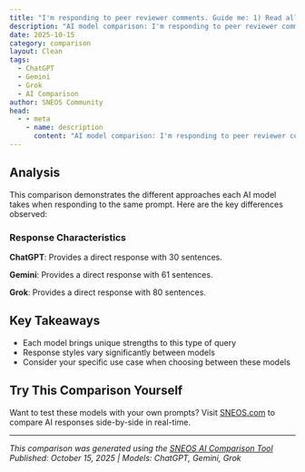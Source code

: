 ```yaml
---
title: "I'm responding to peer reviewer comments. Guide me: 1) Read all reviews thoroughly before responding"
description: "AI model comparison: I'm responding to peer reviewer comments. Guide me: 1) Read all reviews thoroughly before responding..."
date: 2025-10-15
category: comparison
layout: Clean
tags:
  - ChatGPT
  - Gemini
  - Grok
  - AI Comparison
author: SNEOS Community
head:
  - - meta
    - name: description
      content: "AI model comparison: I'm responding to peer reviewer comments. Guide me: 1) Read all reviews thoroughly before responding..."
---
```


<ChatComparison
  title="I'm responding to peer reviewer comments. Guide me: 1) Read all reviews thoroughly before responding"
  prompt="I'm responding to peer reviewer comments. Guide me: 1) Read all reviews thoroughly before responding"
  :responses='{"ChatGPT": "Certainly! Responding to peer reviewer comments is an important step in refining your manuscript. Here\u2019s a structured approach to guide you through the process:\n\n### 1. Initial Review\n\n- **Read All Comments Thoroughly**: Take your time to read each review in detail. Understand the main points of feedback and any suggestions or criticisms made by the reviewers. \n\n### 2. Organize Feedback\n\n- **Categorize Comments**: Organize the comments into categories such as major revisions, minor suggestions, and clarifications. This will help you prioritize your responses.\n  \n- **Identify Common Themes**: Look for recurring themes or points across different reviewers. If multiple reviewers raise the same issue, that\u2019s an indication you should address it thoroughly.\n\n### 3. Formulate Responses\n\n- **Be Professional and Respectful**: Approach each comment with an open mind and a respectful tone. Acknowledge the reviewers\u0027 efforts and express appreciation for their constructive feedback.\n  \n- **Address Each Comment**: Create a table or a numbered list where you respond to each comment one-by-one. For each comment:\n  \n  - **Summarize the Comment**: Briefly restate what the reviewer said for clarity.\n  \n  - **Your Response**: \n    - If you made changes based on the comment, provide a detailed explanation of what you changed and where it can be found in the revised manuscript.\n    - If you disagree with the comment, respectfully explain your reasoning, providing justification with references or additional data if necessary. \n\n- **Be Specific**: Make sure your responses are specific. Mention page numbers, figure numbers, or section headings where applicable.\n\n- **Show Improvements**: Highlight how your revisions strengthen the manuscript and address the reviewers\u0027 critiques.\n\n### 4. Revise the Manuscript\n\n- **Revise Accordingly**: Make the necessary revisions to your manuscript based on the comments. Ensure that the changes you made correspond to the responses you provided.\n\n### 5. Final Review\n\n- **Proofread Your Responses**: Before submitting your responses, check for clarity, spelling, grammar, and professionalism. \n\n- **Double-Check Revisions**: Ensure that all the changes made in the manuscript are coherent and aligned with your responses to the reviewers.\n\n### 6. Submit Your Response\n\n- **Include All Materials**: When submitting your response to the editor, ensure you include both your revised manuscript and your response document.\n\nBy following these steps, you can create a thoughtful and comprehensive response to the peer reviewers, which is more likely to result in a favorable outcome for your manuscript. Good luck!", "Gemini": "You\u0027re starting with the absolute best advice! Reading all reviews thoroughly *before* responding is the cornerstone of a successful revision process. It\u0027s the step that saves you immense time and prevents defensive, piecemeal, or contradictory responses.\n\nHere\u0027s a comprehensive guide on *how* to approach that crucial first step:\n\n---\n\n### Step 1: Read All Reviews Thoroughly Before Responding\n\nThis isn\u0027t just about scanning; it\u0027s about deep understanding, emotional management, and strategic planning.\n\n**Phase 1: The Initial \u0022Emotional\u0022 Read (No Reaction, Just Absorption)**\n\n1.  **First Pass \u2013 Read Straight Through (Don\u0027t Stop, Don\u0027t React):**\n    *   **Purpose:** Get the overall gist, understand the general tone, and let the initial emotional impact happen without acting on it.\n    *   **Action:** Read each review from start to finish, one after the other. Do *not* make notes, highlight, or formulate responses at this stage. Just absorb the information.\n    *   **Mindset:** Expect to feel a range of emotions \u2013 frustration, confusion, anger, validation, excitement. This is normal! Acknowledge these feelings but consciously set them aside. Remind yourself that this feedback is an opportunity to improve your work.\n\n2.  **Take a Break (Crucial!):**\n    *   **Purpose:** Let your initial emotions subside. Gain some distance and perspective.\n    *   **Action:** Step away from the reviews for a few hours, or even a full day. Do something completely unrelated. This \u0022cooling-off\u0022 period is vital for approaching the comments with a more objective and constructive mindset.\n\n**Phase 2: The Analytical Read (Deep Understanding \u0026 Organization)**\n\nNow that you\u0027ve processed the initial emotional impact, you\u0027re ready to dig in strategically.\n\n1.  **Second Pass \u2013 Detailed Read with Annotations:**\n    *   **Purpose:** Understand each comment fully, identify key themes, and begin to categorize the feedback.\n    *   **Action:**\n        *   **Print them out:** Physical copies make annotation much easier. If digital, use highlighting and commenting tools.\n        *   **Highlight Key Points:** Use different colors for different types of comments:\n            *   **Green/Positive:** Strengths, encouraging remarks, suggestions you agree with immediately.\n            *   **Yellow/Minor Revisions:** Typos, grammatical errors, small wording suggestions, minor clarity issues.\n            *   **Orange/Major Revisions:** Conceptual issues, methodological concerns, suggestions for additional analyses, structural changes, interpretation questions.\n            *   **Red/Confusing or Contradictory:** Comments you don\u0027t understand, or where reviewers disagree with each other.\n        *   **Underline Questions:** Note every question a reviewer asks, explicit or implicit.\n        *   **Marginal Notes:** Write brief thoughts or questions in the margins: \u0022Agree,\u0022 \u0022Disagree,\u0022 \u0022Clarify,\u0022 \u0022Need data,\u0022 \u0022How to rephrase?\u0022\n\n2.  **Create a Master List/Response Matrix (Essential Tool):**\n    *   **Purpose:** Consolidate all feedback into one organized document. This will be the backbone of your response.\n    *   **Action:** Set up a table or spreadsheet with the following columns (or similar):\n        *   \u0060Reviewer #\u0060 (or Editor)\n        *   \u0060Comment #\u0060 (if numbered by reviewer, or assign your own)\n        *   \u0060Original Comment (Copy-Paste)\u0060\n        *   \u0060Category\u0060 (e.g., Major, Minor, Clarity, Method, Conceptual, Positive, Contradictory)\n        *   \u0060Initial Thoughts/Understanding\u0060 (Your interpretation of the comment)\n        *   \u0060Action Required\u0060 (What specifically needs to be done in the manuscript: e.g., \u0022Add sentence to discussion,\u0022 \u0022Re-run analysis,\u0022 \u0022Rephrase paragraph 3.2,\u0022 \u0022Explain why X was done.\u0022)\n        *   \u0060Status\u0060 (e.g., To Do, In Progress, Done) \u2013 This will be used later.\n        *   \u0060Page/Line # in revised MS\u0060 (This will be used later.)\n\n3.  **Identify Overarching Themes and Priorities:**\n    *   **Purpose:** Understand what the *most important* revisions are, and where multiple reviewers converge.\n    *   **Action:**\n        *   **Look for Consensus:** If two or more reviewers raise the same point, even if worded differently, that\u0027s a high-priority item. These are usually the \u0022make or break\u0022 comments.\n        *   **Identify \u0022Fatal Flaws\u0022:** Are there any comments that challenge the core validity, methodology, or conclusions of your paper? These need immediate and careful attention.\n        *   **Spot Contradictory Feedback:** Note where Reviewer 1 suggests X, but Reviewer 2 suggests Y (which contradicts X). You\u0027ll need to address both, explain why you chose one approach over the other (or a third), and justify your decision in your response letter.\n        *   **Categorize by Impact:** Distinguish between comments requiring significant structural or analytical work versus those requiring minor edits to text.\n\n**Mindset Throughout:**\n\n*   **Assume Good Intent:** Even if a comment feels harsh or misguided, try to interpret it as an attempt to improve your paper.\n*   **Be Objective:** Separate your ego from your work. The goal is to make the paper better, not to \u0022win\u0022 an argument with the reviewer.\n*   **Don\u0027t Feel Pressured to Agree with Everything:** You don\u0027t have to implement every suggestion, but you *do* have to acknowledge and address every single one in your response, providing clear justifications for your choices.\n*   **Embrace the Opportunity:** Peer review, despite its challenges, genuinely strengthens research. View these comments as a valuable, free consultation.\n\nBy following these steps for your initial thorough read, you\u0027ll be incredibly well-prepared to plan your revisions, draft a comprehensive and respectful response letter, and ultimately improve your manuscript. Good luck!", "Grok": "### Guide to Responding to Peer Reviewer Comments\n\nIt sounds like you\u0027re tackling revisions for a paper or manuscript\u2014great that you\u0027re starting with best practices! You mentioned point 1: \u0022Read all reviews thoroughly before responding.\u0022 That\u0027s an excellent foundation, as it ensures your responses are holistic and address interconnections between comments. Below, I\u0027ll outline a step-by-step guide to the entire process, building on your point and covering common strategies used by researchers and academics. This is based on standard publishing guidelines (e.g., from journals like Nature, PLOS, or IEEE) and advice from editing experts.\n\n#### Step 1: Read All Reviews Thoroughly Before Responding (Your Point)\n- **Why it matters**: Reviewers\u0027 comments often overlap, contradict, or build on each other. Jumping in too early can lead to inconsistent revisions or missed opportunities to strengthen your work.\n- **How to do it effectively**:\n  - Print or download all reviews (including editor notes if available) and read them multiple times: once for overall tone, once for specifics, and once noting patterns (e.g., multiple reviewers questioning your methods?).\n  - Categorize comments: Use a spreadsheet or document to log each by reviewer (e.g., Reviewer 1, Point A), theme (e.g., methods, results, clarity), and type (major vs. minor).\n  - Take notes on your initial reactions without drafting responses yet\u2014this helps you process emotions (e.g., frustration) objectively.\n- **Tip**: If reviews are lengthy, summarize each in 1-2 sentences to create a high-level overview. Aim to complete this in one focused session to stay fresh.\n\n#### Step 2: Prioritize and Plan Revisions\n- Assess the scope: Classify comments as major (e.g., core flaws in data analysis) or minor (e.g., rephrasing a sentence). Prioritize majors first, as they often require new experiments or rewrites.\n- Check for feasibility: For each comment, note what changes you\u0027ll make (e.g., \u0022Add statistical test X\u0022) and any that you disagree with (with evidence\u2014see Step 3).\n- Create a revision timeline: Allocate time for changes (e.g., 2 weeks for data updates) and responses (e.g., 1 week). Factor in co-author input if applicable.\n- **Pro tip**: Use tools like Google Docs or Overleaf for tracking changes, and reference specific manuscript sections in your plan.\n\n#### Step 3: Draft Point-by-Point Responses\n- **Structure for each comment**: \n  - Quote the reviewer\u0027s exact words.\n  - State your response: \u0022We thank the reviewer for this suggestion and have addressed it by [specific action].\u0022\n  - If disagreeing: Politely explain with evidence (e.g., \u0022We respectfully disagree because [cite prior study or data], but we have clarified this in the text.\u0022).\n  - Reference changes: \u0022See revised lines 150-160\u0022 or \u0022New Figure 2 added.\u0022\n- **Tone guidelines**: Be grateful, professional, and concise. Avoid defensiveness\u2014frame responses as collaborative (e.g., \u0022This is a valuable point that improves our manuscript\u0022).\n- **Common pitfalls to avoid**:\n  - Don\u0027t ignore comments; even minor ones deserve acknowledgment.\n  - If a comment is unclear, seek clarification from the editor before responding.\n  - For contradictory reviews, address both (e.g., \u0022Reviewer 1 suggested simplifying; Reviewer 2 requested more detail. We balanced this by...\u0022).\n\n#### Step 4: Revise the Manuscript\n- Implement changes systematically: Update the text, figures, or supplements based on your plan.\n- Highlight revisions: Use track changes or a clean/dirty version as required by the journal.\n- Get feedback: Share drafts with co-authors or a trusted colleague to ensure revisions are robust.\n- **Word count check**: Revisions can inflate length\u2014trim if needed to meet journal limits.\n\n#### Step 5: Finalize and Submit the Response Letter\n- Compile everything into a response document: Start with a cover letter summarizing major changes (e.g., \u0022We have addressed all 25 comments, with key revisions to the methods section\u0022).\n- Proofread rigorously: Check for clarity, consistency, and politeness. Read aloud to catch awkward phrasing.\n- Submit promptly: Most journals give 1-3 months for revisions\u2014don\u0027t delay.\n- **Bonus**: If rejected, use the feedback for resubmission elsewhere; treat it as iterative improvement.\n\nThis process typically takes 2-8 weeks, depending on the extent of changes. If your field is specific (e.g., STEM vs. humanities), journals often provide templates\u2014check their author guidelines. If you share more details about the reviews (e.g., common themes), I can refine this advice further! What\u0027s the next point on your list?"}' published-date="{DateTime.UtcNow:HH:mm}"
/>

## Analysis

This comparison demonstrates the different approaches each AI model takes when responding to the same prompt. Here are the key differences observed:

### Response Characteristics

**ChatGPT**: Provides a direct response with 30 sentences. 

**Gemini**: Provides a direct response with 61 sentences. 

**Grok**: Provides a direct response with 80 sentences. 

## Key Takeaways

- Each model brings unique strengths to this type of query
- Response styles vary significantly between models
- Consider your specific use case when choosing between these models

## Try This Comparison Yourself

Want to test these models with your own prompts? Visit [SNEOS.com](https://sneos.com) to compare AI responses side-by-side in real-time.

---

*This comparison was generated using the [SNEOS AI Comparison Tool](https://sneos.com)*
*Published: October 15, 2025 | Models: ChatGPT, Gemini, Grok*
